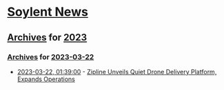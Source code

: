 # [Soylent News](../../../README.md)

## [Archives](../../index.md) for [2023](../index.md)

### [Archives](../../index.md) for [2023-03-22](index.md)

* [2023-03-22, 01:39:00](https://soylentnews.org/article.pl?sid=23/03/21/0333233&from=rss) - [Zipline Unveils Quiet Drone Delivery Platform, Expands Operations](https://soylentnews.org/article.pl?sid=23/03/21/0333233&from=rss)
